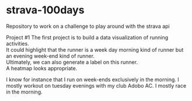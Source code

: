 # strava-100days
Repository to work on a challenge to play around with the strava api

Project #1
The first project is to build a data visualization of running activities.  
It could highlight that the runner is a week day morning kind of runner but an evening week-end kind of runner.  
Ultimately, we can also generate a label on this runner.  
A heatmap looks appropriate.  

I know for instance that I run on week-ends exclusively in the morning. I mostly workout on tuesday evenings with my club Adobo AC. I mostly race in the morning.
